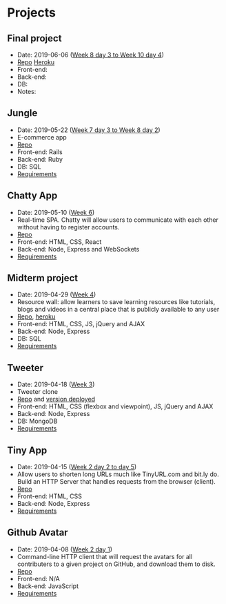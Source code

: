 # Projects

## Final project
  - Date: 2019-06-06 ([Week 8 day 3 to ](../week_08) [Week 10 day 4](../week_10))
  - [Repo]() [Heroku]()
  - Front-end:
  - Back-end:
  - DB:
  - Notes:

## Jungle 
  - Date: 2019-05-22 ([Week 7 day 3 to ](../week_07) [Week 8 day 2](../week_08))
  - E-commerce app
  - [Repo](https://github.com/vshibukawa/jungle-rails)
  - Front-end: Rails
  - Back-end: Ruby
  - DB: SQL
  - [Requirements](./6_jungle/jungle.md)

## Chatty App
  - Date: 2019-05-10 ([Week 6](../week_06))
  - Real-time SPA. Chatty will allow users to communicate with each other without having to register accounts.
  - [Repo](https://github.com/vshibukawa/chatty-app)
  - Front-end: HTML, CSS, React
  - Back-end: Node, Express and WebSockets
  - [Requirements](./5_chaty_app/chatty_app.md)

## Midterm project
  - Date: 2019-04-29 ([Week 4](../week_04))
  - Resource wall: allow learners to save learning resources like tutorials, blogs and videos in a central place that is publicly available to any user
  - [Repo](https://github.com/basktballer/TheWallMidterm), [heroku](https://arcane-everglades-65581.herokuapp.com/)
  - Front-end: HTML, CSS, JS, jQuery and AJAX
  - Back-end: Node, Express
  - DB: SQL
  - [Requirements](./4_midterm/midterm_project.md)

## Tweeter
  - Date: 2019-04-18 ([Week 3](../week_03))
  - Tweeter clone
  - [Repo](https://github.com/vshibukawa/tweeter) and [version deployed](https://stormy-harbor-99529.herokuapp.com/)
  - Front-end: HTML, CSS (flexbox and viewpoint), JS, jQuery and AJAX
  - Back-end: Node, Express
  - DB: MongoDB
  - [Requirements](./3_tweeter/tweeter.md)
  
## Tiny App
  - Date: 2019-04-15 ([Week 2 day 2 to day 5](../week_02))
  - Allow users to shorten long URLs much like TinyURL.com and bit.ly do. Build an HTTP Server that handles requests from the browser (client).
  - [Repo](https://github.com/vshibukawa/tiny-app)
  - Front-end: HTML, CSS
  - Back-end: Node, Express
  - [Requirements](./2_tiny_app/tiny_app.md)

## Github Avatar
  - Date: 2019-04-08 ([Week 2 day 1](../week_02/day_01))
  - Command-line HTTP client that will request the avatars for all contributers to a given project on GitHub, and download them to disk.
  - [Repo](https://github.com/vshibukawa/github-avatar-downloader)
  - Front-end: N/A
  - Back-end: JavaScript
  - [Requirements](./1_github_avatar/github_avatar.md)
